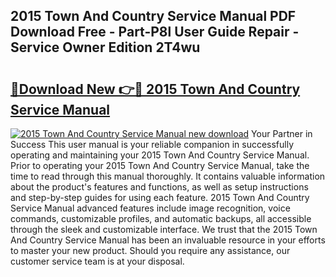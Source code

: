 ## 2015 Town And Country Service Manual PDF Download Free - Part-P8l User Guide Repair - Service Owner Edition 2T4wu

# <h2><a href="http://bc64696.oget.top/?id=2015+Town+And+Country+Service+Manual">🔗Download New 👉🔴 2015 Town And Country Service Manual</a></h2>

[![2015 Town And Country Service Manual new download](https://i.imgur.com/5g1atiW.png)](http://bc64696.oget.top/?id=2015+Town+And+Country+Service+Manual)
Your Partner in Success This user manual is your reliable companion in successfully operating and maintaining your 2015 Town And Country Service Manual. Prior to operating your 2015 Town And Country Service Manual, take the time to read through this manual thoroughly. It contains valuable information about the product's features and functions, as well as setup instructions and step-by-step guides for using each feature. 2015 Town And Country Service Manual advanced features include image recognition, voice commands, customizable profiles, and automatic backups, all accessible through the sleek and customizable interface. We trust that the 2015 Town And Country Service Manual has been an invaluable resource in your efforts to master your new product. Should you require any assistance, our customer service team is at your disposal.
